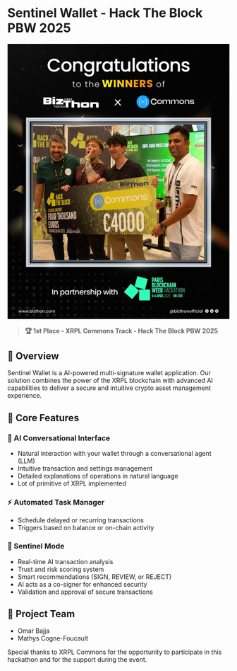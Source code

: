 # Sentinel Wallet - Hack The Block PBW 2025

![Cover Image](utils/cover.jpg)

> **🏆 1st Place - XRPL Commons Track - Hack The Block PBW 2025**

## 🌟 Overview

Sentinel Wallet is a AI-powered multi-signature wallet application.
Our solution combines the power of the XRPL blockchain with advanced AI capabilities to deliver a secure and intuitive crypto asset management experience.

## 🚀 Core Features

### 🤖 AI Conversational Interface
- Natural interaction with your wallet through a conversational agent (LLM)
- Intuitive transaction and settings management
- Detailed explanations of operations in natural language
- Lot of primitive of XRPL implemented 

### ⚡ Automated Task Manager
- Schedule delayed or recurring transactions
- Triggers based on balance or on-chain activity

### 🔐 Sentinel Mode
- Real-time AI transaction analysis
- Trust and risk scoring system
- Smart recommendations (SIGN, REVIEW, or REJECT)
- AI acts as a co-signer for enhanced security
- Validation and approval of secure transactions


## 🤝 Project Team

- Omar Bajja
- Mathys Cogne-Foucault


Special thanks to XRPL Commons for the opportunity to participate in this hackathon and for the support during the event.